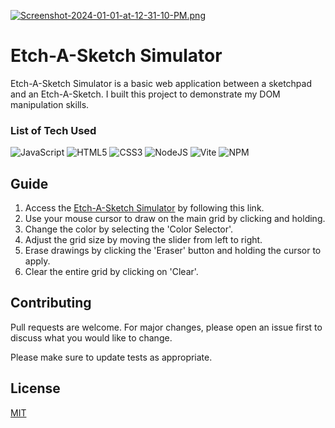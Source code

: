 [![Screenshot-2024-01-01-at-12-31-10-PM.png](https://i.postimg.cc/d0ctkD5s/Screenshot-2024-01-01-at-12-31-10-PM.png)](https://postimg.cc/RWGz2Cry)

# Etch-A-Sketch Simulator

Etch-A-Sketch Simulator is a basic web application between a sketchpad and an Etch-A-Sketch. I built this project to demonstrate my DOM manipulation skills.

### List of Tech Used

![JavaScript](https://img.shields.io/badge/javascript-%23323330.svg?style=for-the-badge&logo=javascript&logoColor=%23F7DF1E)
![HTML5](https://img.shields.io/badge/html5-%23E34F26.svg?style=for-the-badge&logo=html5&logoColor=white)
![CSS3](https://img.shields.io/badge/css3-%231572B6.svg?style=for-the-badge&logo=css3&logoColor=white)
![NodeJS](https://img.shields.io/badge/node.js-6DA55F?style=for-the-badge&logo=node.js&logoColor=white)
![Vite](https://img.shields.io/badge/vite-%23646CFF.svg?style=for-the-badge&logo=vite&logoColor=white)
![NPM](https://img.shields.io/badge/NPM-%23CB3837.svg?style=for-the-badge&logo=npm&logoColor=white)

## Guide

1. Access the [Etch-A-Sketch Simulator](https://edwrddz6.github.io/etch_a_sketch/) by following this link.
2. Use your mouse cursor to draw on the main grid by clicking and holding.
3. Change the color by selecting the 'Color Selector'.
4. Adjust the grid size by moving the slider from left to right.
5. Erase drawings by clicking the 'Eraser' button and holding the cursor to apply.
6. Clear the entire grid by clicking on 'Clear'.

## Contributing

Pull requests are welcome. For major changes, please open an issue first
to discuss what you would like to change.

Please make sure to update tests as appropriate.

## License

[MIT](https://choosealicense.com/licenses/mit/)
